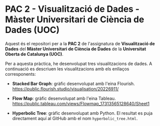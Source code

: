 # PAC 2 - Visualització de Dades - Màster Universitari de Ciència de Dades (UOC)

Aquest és el repositori per a la **PAC 2** de l'assignatura de **Visualització de Dades** del **Màster Universitari de Ciència de Dades** de la **Universitat Oberta de Catalunya (UOC)**.

Per a aquesta pràctica, he desenvolupat tres visualitzacions de dades. A continuació es descriuen les visualitzacions amb els enllaços corresponents:

- **Stacked Bar Graph**: gràfic desenvolupat amb l'eina Flourish.  
	https://public.flourish.studio/visualisation/20226911/

- **Flow Map**: gràfic desenvolupat amb l'eina Tableau.  
	https://public.tableau.com/views/Flowmap_17313565128640/Sheet1

- **Hyperbolic Tree**: gràfic desenvolupat amb Python. El resultat es puja directament aquí al GitHub amb el nom `hyperbolic_tree.html`.